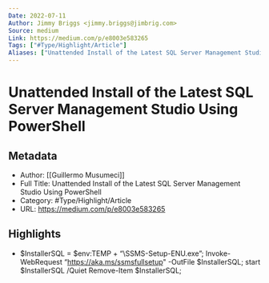 ```yaml
---
Date: 2022-07-11
Author: Jimmy Briggs <jimmy.briggs@jimbrig.com>
Source: medium
Link: https://medium.com/p/e8003e583265
Tags: ["#Type/Highlight/Article"]
Aliases: ["Unattended Install of the Latest SQL Server Management Studio Using PowerShell", "Unattended Install of the Latest SQL Server Management Studio Using PowerShell"]
---
```

# Unattended Install of the Latest SQL Server Management Studio Using PowerShell

## Metadata
- Author: [[Guillermo Musumeci]]
- Full Title: Unattended Install of the Latest SQL Server Management Studio Using PowerShell
- Category: #Type/Highlight/Article
- URL: https://medium.com/p/e8003e583265

## Highlights
- $InstallerSQL = $env:TEMP + “\SSMS-Setup-ENU.exe”; 
  Invoke-WebRequest “https://aka.ms/ssmsfullsetup" -OutFile $InstallerSQL; 
  start $InstallerSQL /Quiet
  Remove-Item $InstallerSQL;
